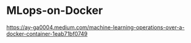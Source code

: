 # MLops-on-Docker
https://ay-ga0004.medium.com/machine-learning-operations-over-a-docker-container-1eab71bf0749
